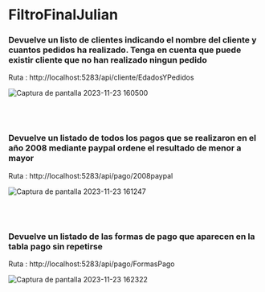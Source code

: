 # FiltroFinalJulian


###  Devuelve un listo de clientes indicando el nombre del cliente y cuantos pedidos ha realizado.  Tenga en cuenta que puede existir cliente que no han realizado ningun pedido

Ruta : http://localhost:5283/api/cliente/EdadosYPedidos

![Captura de pantalla 2023-11-23 160500](https://github.com/julianlpz69/FiltroFinalJulian/assets/131847060/e590f7d1-af0c-436b-a9c7-3cb3163ccdee)

<br><br>

###  Devuelve un listado de todos los pagos que se realizaron en el año 2008 mediante paypal ordene el resultado de menor a mayor

Ruta : http://localhost:5283/api/pago/2008paypal

![Captura de pantalla 2023-11-23 161247](https://github.com/julianlpz69/FiltroFinalJulian/assets/131847060/14dbb76d-9164-4c6e-a67e-47825291f6b3)



<br><br>

###  Devuelve un listado de las formas de pago que aparecen en la tabla pago sin repetirse

Ruta : http://localhost:5283/api/pago/FormasPago

![Captura de pantalla 2023-11-23 162322](https://github.com/julianlpz69/FiltroFinalJulian/assets/131847060/ea7309ce-30c0-4c61-ac1f-4911f4041fd9)
